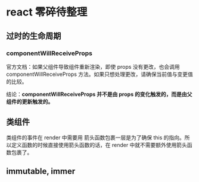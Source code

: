 # react 零碎待整理

## 过时的生命周期

### componentWillReceiveProps

官方文档：如果父组件导致组件重新渲染，即使 props 没有更改，也会调用 componentWillReceiveProps 方法。如果只想处理更改，请确保当前值与变更值的比较。

结论：**componentWillReceiveProps 并不是由 props 的变化触发的，而是由父组件的更新触发的。**

## 类组件

类组件的事件在 render 中需要用 箭头函数包裹一层是为了确保 this 的指向。所以定义函数的时候直接使用箭头函数的话，在 render 中就不需要额外使用箭头函数包裹了。

## immutable, immer
